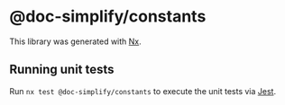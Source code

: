# @doc-simplify/constants

This library was generated with [Nx](https://nx.dev).

## Running unit tests

Run `nx test @doc-simplify/constants` to execute the unit tests via [Jest](https://jestjs.io).
